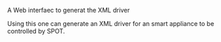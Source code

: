 A Web interfaec to generat the XML driver

Using this one can generate an XML driver for an smart appliance to be controlled by SPOT.
